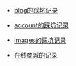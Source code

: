 - [blog的踩坑记录](./mysite/blog/README.md)
- [account的踩坑记录](./mysite/account/README.md)
- [images的踩坑记录](./mysite/images/README.md)

- [在线商城的记录](./myshop/README.md)
